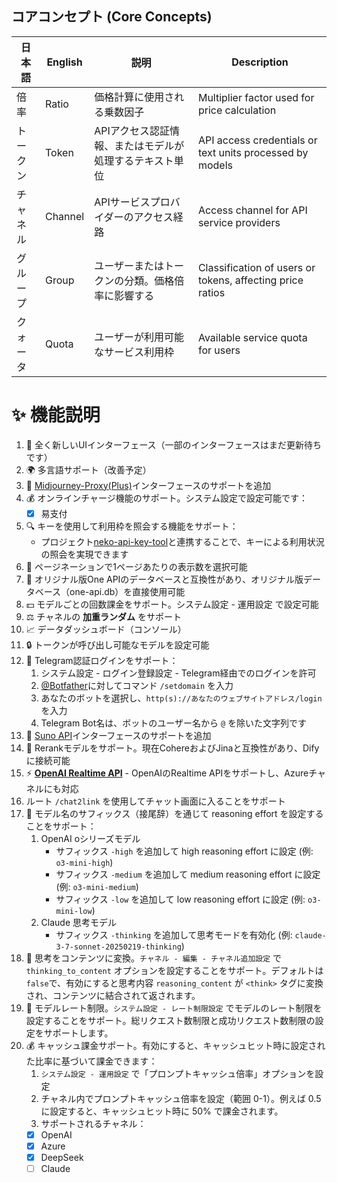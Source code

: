 ## コアコンセプト (Core Concepts)

| 日本語 | English | 説明 | Description |
|------|---------|------|-------------|
| 倍率 | Ratio | 価格計算に使用される乗数因子 | Multiplier factor used for price calculation |
| トークン | Token | APIアクセス認証情報、またはモデルが処理するテキスト単位 | API access credentials or text units processed by models |
| チャネル | Channel | APIサービスプロバイダーのアクセス経路 | Access channel for API service providers |
| グループ | Group | ユーザーまたはトークンの分類。価格倍率に影響する | Classification of users or tokens, affecting price ratios |
| クォータ | Quota | ユーザーが利用可能なサービス利用枠 | Available service quota for users |

# ✨ 機能説明

1. 🎨 全く新しいUIインターフェース（一部のインターフェースはまだ更新待ちです）
2. 🌍 多言語サポート（改善予定）
3. 🎨 [Midjourney-Proxy(Plus)](https://github.com/novicezk/midjourney-proxy)インターフェースのサポートを追加
4. 💰 オンラインチャージ機能のサポート。システム設定で設定可能です：
    - [x] 易支付
5. 🔍 キーを使用して利用枠を照会する機能をサポート：
    - プロジェクト[neko-api-key-tool](https://github.com/Calcium-Ion/neko-api-key-tool)と連携することで、キーによる利用状況の照会を実現できます
6. 📑 ページネーションで1ページあたりの表示数を選択可能
7. 🔄 オリジナル版One APIのデータベースと互換性があり、オリジナル版データベース（one-api.db）を直接使用可能
8. 💵 モデルごとの回数課金をサポート。システム設定 - 運用設定 で設定可能
9. ⚖️ チャネルの **加重ランダム** をサポート
10. 📈 データダッシュボード（コンソール）
11. 🔒 トークンが呼び出し可能なモデルを設定可能
12. 🤖 Telegram認証ログインをサポート：
    1. システム設定 - ログイン登録設定 - Telegram経由でのログインを許可
    2. [@Botfather](https://t.me/botfather)に対してコマンド `/setdomain` を入力
    3. あなたのボットを選択し、`http(s)://あなたのウェブサイトアドレス/login` を入力
    4. Telegram Bot名は、ボットのユーザー名から `@` を除いた文字列です
13. 🎵 [Suno API](https://github.com/Suno-API/Suno-API)インターフェースのサポートを追加
14. 🔄 Rerankモデルをサポート。現在CohereおよびJinaと互換性があり、Difyに接続可能
15. ⚡ **[OpenAI Realtime API](https://platform.openai.com/docs/guides/realtime/integration)** - OpenAIのRealtime APIをサポートし、Azureチャネルにも対応
16. ルート `/chat2link` を使用してチャット画面に入ることをサポート
17. 🧠 モデル名のサフィックス（接尾辞）を通じて reasoning effort を設定することをサポート：
    1. OpenAI oシリーズモデル
        - サフィックス `-high` を追加して high reasoning effort に設定 (例: `o3-mini-high`)
        - サフィックス `-medium` を追加して medium reasoning effort に設定 (例: `o3-mini-medium`)
        - サフィックス `-low` を追加して low reasoning effort に設定 (例: `o3-mini-low`)
    2. Claude 思考モデル
        - サフィックス `-thinking` を追加して思考モードを有効化 (例: `claude-3-7-sonnet-20250219-thinking`)
18. 🔄 思考をコンテンツに変換。`チャネル - 編集 - チャネル追加設定` で `thinking_to_content` オプションを設定することをサポート。デフォルトは`false`で、有効にすると思考内容 `reasoning_content` が `<think>` タグに変換され、コンテンツに結合されて返されます。
19. 🔄 モデルレート制限。`システム設定 - レート制限設定` でモデルのレート制限を設定することをサポート。総リクエスト数制限と成功リクエスト数制限の設定をサポートします。
20. 💰 キャッシュ課金サポート。有効にすると、キャッシュヒット時に設定された比率に基づいて課金できます：
    1. `システム設定 - 運用設定` で「プロンプトキャッシュ倍率」オプションを設定
    2. チャネル内でプロンプトキャッシュ倍率を設定（範囲 0-1）。例えば 0.5 に設定すると、キャッシュヒット時に 50% で課金されます。
    3. サポートされるチャネル：
      - [x] OpenAI
      - [x] Azure
      - [x] DeepSeek
      - [ ] Claude